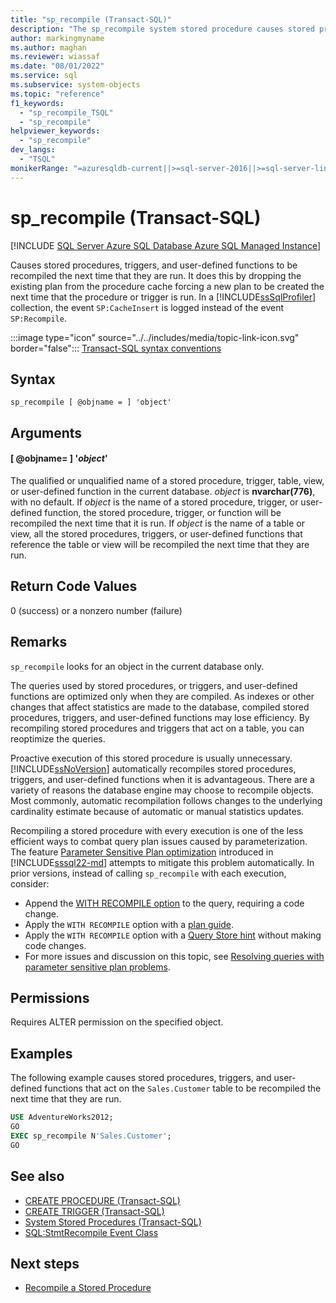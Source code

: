 ```yaml
---
title: "sp_recompile (Transact-SQL)"
description: "The sp_recompile system stored procedure causes stored procedures, triggers, and user-defined functions to be recompiled the next time that they are run."
author: markingmyname
ms.author: maghan
ms.reviewer: wiassaf
ms.date: "08/01/2022"
ms.service: sql
ms.subservice: system-objects
ms.topic: "reference"
f1_keywords:
  - "sp_recompile_TSQL"
  - "sp_recompile"
helpviewer_keywords:
  - "sp_recompile"
dev_langs:
  - "TSQL"
monikerRange: "=azuresqldb-current||>=sql-server-2016||>=sql-server-linux-2017||=azuresqldb-mi-current"
---
```

# sp_recompile (Transact-SQL)
[!INCLUDE [SQL Server Azure SQL Database Azure SQL Managed Instance](../../includes/applies-to-version/sql-asdb-asdbmi.md)]

  Causes stored procedures, triggers, and user-defined functions to be recompiled the next time that they are run. It does this by dropping the existing plan from the procedure cache forcing a new plan to be created the next time that the procedure or trigger is run. In a [!INCLUDE[ssSqlProfiler](../../includes/sssqlprofiler-md.md)] collection, the event `SP:CacheInsert` is logged instead of the event `SP:Recompile`.  
  
 :::image type="icon" source="../../includes/media/topic-link-icon.svg" border="false"::: [Transact-SQL syntax conventions](../../t-sql/language-elements/transact-sql-syntax-conventions-transact-sql.md)  
  
## Syntax  
  
```syntaxsql  
sp_recompile [ @objname = ] 'object'  
```  
  
## Arguments  

#### [ @objname= ] '*object*'  
 The qualified or unqualified name of a stored procedure, trigger, table, view, or user-defined function in the current database. *object* is **nvarchar(776)**, with no default. If *object* is the name of a stored procedure, trigger, or user-defined function, the stored procedure, trigger, or function will be recompiled the next time that it is run. If *object* is the name of a table or view, all the stored procedures, triggers, or user-defined functions that reference the table or view will be recompiled the next time that they are run.  
  
## Return Code Values  
 0 (success) or a nonzero number (failure)  
  
## Remarks  
 `sp_recompile` looks for an object in the current database only.  
  
 The queries used by stored procedures, or triggers, and user-defined functions are optimized only when they are compiled. As indexes or other changes that affect statistics are made to the database, compiled stored procedures, triggers, and user-defined functions may lose efficiency. By recompiling stored procedures and triggers that act on a table, you can reoptimize the queries.  
   
 Proactive execution of this stored procedure is usually unnecessary. [!INCLUDE[ssNoVersion](../../includes/ssnoversion-md.md)] automatically recompiles stored procedures, triggers, and user-defined functions when it is advantageous. There are a variety of reasons the database engine may choose to recompile objects. Most commonly, automatic recompilation follows changes to the underlying cardinality estimate because of automatic or manual statistics updates.
 
 Recompiling a stored procedure with every execution is one of the less efficient ways to combat query plan issues caused by parameterization. The feature [Parameter Sensitive Plan optimization](../performance/parameter-sensitive-plan-optimization.md) introduced in [!INCLUDE[sssql22-md](../../includes/sssql22-md.md)] attempts to mitigate this problem automatically. In prior versions, instead of calling `sp_recompile` with each execution, consider:
 
 - Append the [WITH RECOMPILE option](../stored-procedures/recompile-a-stored-procedure.md) to the query, requiring a code change.
 - Apply the `WITH RECOMPILE` option with a [plan guide](../performance/plan-guides.md).
 - Apply the `WITH RECOMPILE` option with a [Query Store hint](../performance/query-store-hints.md) without making code changes.
 - For more issues and discussion on this topic, see [Resolving queries with parameter sensitive plan problems](/azure/azure-sql/managed-instance/identify-query-performance-issues#resolving-queries-with-suboptimal-query-execution-plans).
 
## Permissions  
 Requires ALTER permission on the specified object.  
  
## Examples  
 The following example causes stored procedures, triggers, and user-defined functions that act on the `Sales.Customer` table to be recompiled the next time that they are run.  
  
```sql
USE AdventureWorks2012;  
GO  
EXEC sp_recompile N'Sales.Customer';  
GO  
```  
  
## See also
 - [CREATE PROCEDURE &#40;Transact-SQL&#41;](../../t-sql/statements/create-procedure-transact-sql.md)   
 - [CREATE TRIGGER &#40;Transact-SQL&#41;](../../t-sql/statements/create-trigger-transact-sql.md)   
 - [System Stored Procedures &#40;Transact-SQL&#41;](../../relational-databases/system-stored-procedures/system-stored-procedures-transact-sql.md)  
 - [SQL:StmtRecompile Event Class](../event-classes/sql-stmtrecompile-event-class.md)
  
## Next steps
 - [Recompile a Stored Procedure](../stored-procedures/recompile-a-stored-procedure.md)

